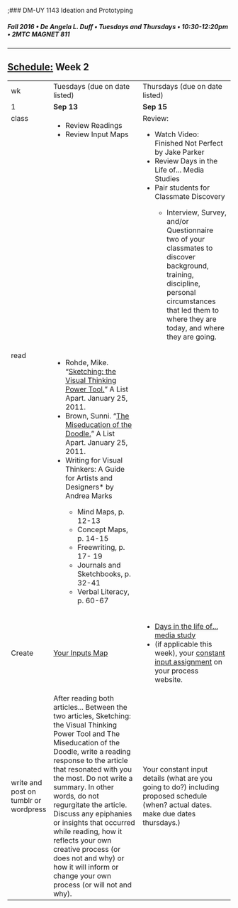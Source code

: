;### DM-UY 1143 Ideation and Prototyping
##### Fall 2016 • De Angela L. Duff • Tuesdays and Thursdays • 10:30-12:20pm • 2MTC MAGNET 811

---
## [Schedule:](schedule.md) Week 2


<table>
<tr>
<td>wk</td>
<td>Tuesdays (due on date listed)</td>
<td>Thursdays (due on date listed)</td>
</tr>
<tr>
  <td valign="top">1</td>
  <td valign="top" width="48%"><strong>Sep 13</strong></td>
  <td valign="top" width="48%"><strong>Sep 15</strong></td>
</tr>
<tr>
<td valign="top">class</td>
<!--inputs-->
<td valign="top">
<ul>
<li>Review Readings</li>
<li>Review Input Maps</li>
</ul>
</td>

<!-- media studies -->
<td valign="top" width="48%">
Review:
<ul>
<li>Watch Video: Finished Not Perfect by Jake Parker</li>
<li>Review Days in the Life of... Media Studies</li>
<li>Pair students for Classmate Discovery</li>
  <ul>
  <li>Interview, Survey, and/or Questionnaire two of your classmates to discover background, training, discipline, personal circumstances that led them to where they are today, and where they are going.</li>
  </ul>
</ul>

  <ul>

  </ul>
</td>
 
</tr>

<!-- watch -->
<tr>
  <td valign="top">read</td>
  <td>
  <ul>
  <li>Rohde, Mike. “<a href="http://www.alistapart.com/articles/sketching-the-visual-thinking-power-tool/">Sketching: the Visual Thinking Power Tool.</a>” A List Apart. January 25, 2011. </li>
<li>Brown, Sunni. “<a href="http://www.alistapart.com/articles/the-miseducation-of-the-doodle/" target="_blank">The Miseducation of the Doodle.</a>” A List Apart. January 25, 2011. </li>
<li>Writing for Visual Thinkers: A Guide for Artists and Designers* by Andrea Marks</li>
  <ul>
  <li>Mind Maps, p. 12-13</li>
  <li>Concept Maps, p. 14-15</li>
  <li>Freewriting, p. 17- 19</li>
  <li>Journals and Sketchbooks, p. 32-41</li>
  <li>Verbal Literacy, p. 60-67</li>
  </ul></td>
  <td></td> 
</tr>


<!-- film -->
<tr>
<td>Create</td>
<td><a href="input_map.md">Your Inputs Map</a></td>
<td>
<ul>
<li><a href="days_in_the_life_of_media_study.md">Days in the life of... media study</a></li>
<li>(if applicable this week), your <a href="">constant input assignment</a> on your process website.</li>
</ul></td>
</tr>

<!-- write -->
<tr>
<td>write and post on tumblr or wordpress</td>
<td>After reading both articles... Between the two articles, Sketching: the Visual Thinking Power Tool and The Miseducation of the Doodle, write a reading response to the article that resonated with you the most. Do not write a summary. In other words, do not regurgitate the article. Discuss any epiphanies or insights that occurred while reading, how it reflects your own creative process (or does not and why) or how it will inform or change your own process (or will not and why).</td>
<td>Your constant input details (what are you going to do?) including proposed schedule (when? actual dates. make due dates thursdays.)</td>
</tr>
</table>



